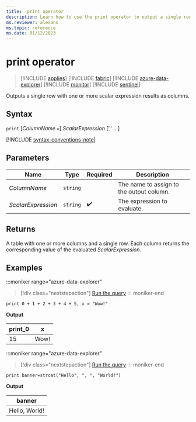 ```yaml
---
title:  print operator
description: Learn how to use the print operator to output a single row with one or more scalar expression results as columns.
ms.reviewer: alexans
ms.topic: reference
ms.date: 01/12/2023
---
```

# print operator

> [!INCLUDE [applies](../includes/applies-to-version/applies.md)] [!INCLUDE [fabric](../includes/applies-to-version/fabric.md)] [!INCLUDE [azure-data-explorer](../includes/applies-to-version/azure-data-explorer.md)] [!INCLUDE [monitor](../includes/applies-to-version/monitor.md)] [!INCLUDE [sentinel](../includes/applies-to-version/sentinel.md)]

Outputs a single row with one or more scalar expression results as columns.

## Syntax

`print` [*ColumnName* `=`] *ScalarExpression* [',' ...]

[!INCLUDE [syntax-conventions-note](../includes/syntax-conventions-note.md)]

## Parameters

| Name | Type | Required | Description |
|--|--|--|--|
| *ColumnName* | `string` | | The name to assign to the output column.|
| *ScalarExpression* | `string` |  :heavy_check_mark: | The expression to evaluate.|

## Returns

A table with one or more columns and a single row. Each column returns the corresponding value of the evaluated *ScalarExpression*.

## Examples

:::moniker range="azure-data-explorer"
> [!div class="nextstepaction"]
> <a href="https://dataexplorer.azure.com/clusters/help/databases/Samples?query=H4sIAAAAAAAAAysoyswrUTBQ0FYwBGIjIDYGYhMgNtVRqFCwVVAKzy9XVAIAppjMyScAAAA=" target="_blank">Run the query</a>
::: moniker-end

```kusto
print 0 + 1 + 2 + 3 + 4 + 5, x = "Wow!"
```

**Output**

|print_0|x|
|--|--|
|15| Wow!|

:::moniker range="azure-data-explorer"
> [!div class="nextstepaction"]
> <a href="https://dataexplorer.azure.com/clusters/help/databases/Samples?query=H4sIAAAAAAAAAysoyswrUUhKzMtLLbItLilKTizRUPJIzcnJV9JRgKLw/KKcFEUlTQBf/iftLAAAAA==" target="_blank">Run the query</a>
::: moniker-end

```kusto
print banner=strcat("Hello", ", ", "World!")
```

**Output**

|banner|
|--|
|Hello, World!|
